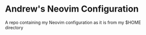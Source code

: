 # Andrew's Neovim Configuration
A repo containing my Neovim configuration as it is from my $HOME directory
